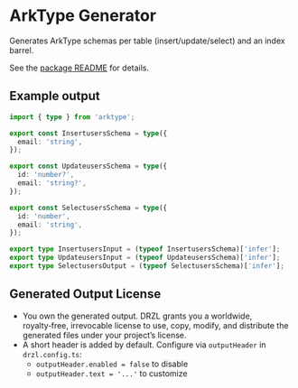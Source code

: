 # ArkType Generator

Generates ArkType schemas per table (insert/update/select) and an index barrel.

See the [package README](https://github.com/use-drzl/drzl/blob/master/packages/generator-arktype/README.md) for details.

## Example output

```ts
import { type } from 'arktype';

export const InsertusersSchema = type({
  email: 'string',
});

export const UpdateusersSchema = type({
  id: 'number?',
  email: 'string?',
});

export const SelectusersSchema = type({
  id: 'number',
  email: 'string',
});

export type InsertusersInput = (typeof InsertusersSchema)['infer'];
export type UpdateusersInput = (typeof UpdateusersSchema)['infer'];
export type SelectusersOutput = (typeof SelectusersSchema)['infer'];
```

## Generated Output License

- You own the generated output. DRZL grants you a worldwide, royalty‑free, irrevocable license to use, copy, modify, and distribute the generated files under your project’s license.
- A short header is added by default. Configure via `outputHeader` in `drzl.config.ts`:
  - `outputHeader.enabled = false` to disable
  - `outputHeader.text = '...'` to customize
